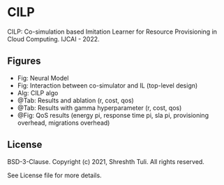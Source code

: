 # CILP

CILP: Co-simulation based Imitation Learner for Resource Provisioning in Cloud Computing.
IJCAI - 2022.

## Figures

* Fig: Neural Model
* Fig: Interaction between co-simulator and IL (top-level design)
* Alg: CILP algo
* @Tab: Results and ablation (r, cost, qos)
* @Tab: Results with gamma hyperparameter (r, cost, qos)
* @Fig: QoS results (energy pi, response time pi, sla pi, provisioning overhead, migrations overhead)

## License

BSD-3-Clause. 
Copyright (c) 2021, Shreshth Tuli.
All rights reserved.

See License file for more details.
